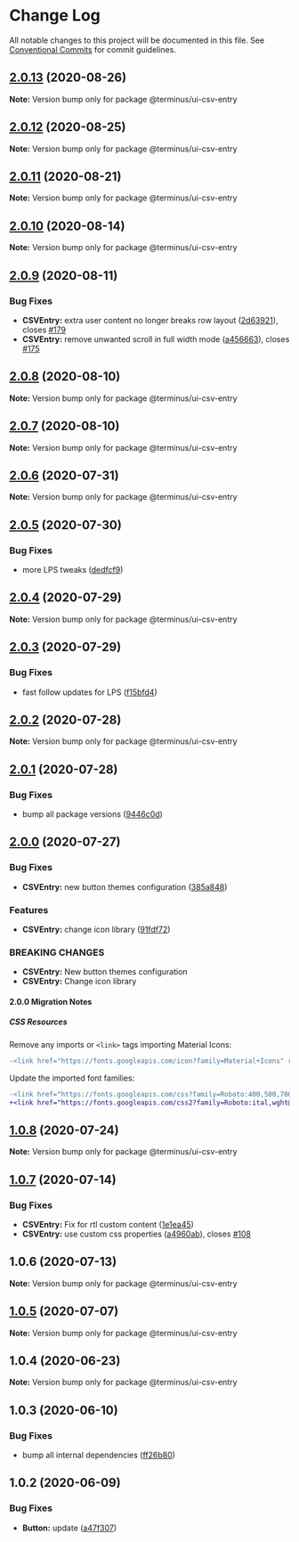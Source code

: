 # Change Log

All notable changes to this project will be documented in this file.
See [Conventional Commits](https://conventionalcommits.org) for commit guidelines.

## [2.0.13](https://github.com/GetTerminus/terminus-oss/compare/@terminus/ui-csv-entry@2.0.12...@terminus/ui-csv-entry@2.0.13) (2020-08-26)

**Note:** Version bump only for package @terminus/ui-csv-entry





## [2.0.12](https://github.com/GetTerminus/terminus-oss/compare/@terminus/ui-csv-entry@2.0.11...@terminus/ui-csv-entry@2.0.12) (2020-08-25)

**Note:** Version bump only for package @terminus/ui-csv-entry





## [2.0.11](https://github.com/GetTerminus/terminus-oss/compare/@terminus/ui-csv-entry@2.0.10...@terminus/ui-csv-entry@2.0.11) (2020-08-21)

**Note:** Version bump only for package @terminus/ui-csv-entry





## [2.0.10](https://github.com/GetTerminus/terminus-oss/compare/@terminus/ui-csv-entry@2.0.9...@terminus/ui-csv-entry@2.0.10) (2020-08-14)

**Note:** Version bump only for package @terminus/ui-csv-entry





## [2.0.9](https://github.com/GetTerminus/terminus-oss/compare/@terminus/ui-csv-entry@2.0.8...@terminus/ui-csv-entry@2.0.9) (2020-08-11)

### Bug Fixes

* **CSVEntry:** extra user content no longer breaks row layout ([2d63921](https://github.com/GetTerminus/terminus-oss/commit/2d6392102f8a93318f5bdd067983fab6dc23df33)), closes [#179](https://github.com/GetTerminus/terminus-oss/issues/179)
* **CSVEntry:** remove unwanted scroll in full width mode ([a456663](https://github.com/GetTerminus/terminus-oss/commit/a45666380f1f9154abc63c58409b187b21f230d2)), closes [#175](https://github.com/GetTerminus/terminus-oss/issues/175)

## [2.0.8](https://github.com/GetTerminus/terminus-oss/compare/@terminus/ui-csv-entry@2.0.7...@terminus/ui-csv-entry@2.0.8) (2020-08-10)

**Note:** Version bump only for package @terminus/ui-csv-entry

## [2.0.7](https://github.com/GetTerminus/terminus-oss/compare/@terminus/ui-csv-entry@2.0.6...@terminus/ui-csv-entry@2.0.7) (2020-08-10)

**Note:** Version bump only for package @terminus/ui-csv-entry

## [2.0.6](https://github.com/GetTerminus/terminus-oss/compare/@terminus/ui-csv-entry@2.0.5...@terminus/ui-csv-entry@2.0.6) (2020-07-31)

**Note:** Version bump only for package @terminus/ui-csv-entry

## [2.0.5](https://github.com/GetTerminus/terminus-oss/compare/@terminus/ui-csv-entry@2.0.4...@terminus/ui-csv-entry@2.0.5) (2020-07-30)

### Bug Fixes

* more LPS tweaks ([dedfcf9](https://github.com/GetTerminus/terminus-oss/commit/dedfcf947e3bcd33041b388ccab9bcc5bf273f51))

## [2.0.4](https://github.com/GetTerminus/terminus-oss/compare/@terminus/ui-csv-entry@2.0.3...@terminus/ui-csv-entry@2.0.4) (2020-07-29)

**Note:** Version bump only for package @terminus/ui-csv-entry

## [2.0.3](https://github.com/GetTerminus/terminus-oss/compare/@terminus/ui-csv-entry@2.0.2...@terminus/ui-csv-entry@2.0.3) (2020-07-29)

### Bug Fixes

* fast follow updates for LPS ([f15bfd4](https://github.com/GetTerminus/terminus-oss/commit/f15bfd4fa088da2fea76e9964c664bad8844e740))

## [2.0.2](https://github.com/GetTerminus/terminus-oss/compare/@terminus/ui-csv-entry@2.0.1...@terminus/ui-csv-entry@2.0.2) (2020-07-28)

**Note:** Version bump only for package @terminus/ui-csv-entry

## [2.0.1](https://github.com/GetTerminus/terminus-oss/compare/@terminus/ui-csv-entry@2.0.0...@terminus/ui-csv-entry@2.0.1) (2020-07-28)

### Bug Fixes

* bump all package versions ([9446c0d](https://github.com/GetTerminus/terminus-oss/commit/9446c0d5cde3bd693cfba7cabbfd2db443a47b00))

## [2.0.0](https://github.com/GetTerminus/terminus-oss/compare/@terminus/ui-csv-entry@1.0.8...@terminus/ui-csv-entry@2.0.0) (2020-07-27)

### Bug Fixes

* **CSVEntry:** new button themes configuration ([385a848](https://github.com/GetTerminus/terminus-oss/commit/385a848c53cd226b8c54f90c0377b83f7a64a2b3))

### Features

* **CSVEntry:** change icon library ([91fdf72](https://github.com/GetTerminus/terminus-oss/commit/91fdf721f22fdd7e23d6a9bc52bcf31b38831b34))

### BREAKING CHANGES

* **CSVEntry:** New button themes configuration
* **CSVEntry:** Change icon library

#### 2.0.0 Migration Notes

##### CSS Resources

Remove any imports or `<link>` tags importing Material Icons:

```diff
-<link href="https://fonts.googleapis.com/icon?family=Material+Icons" rel="stylesheet">
```

Update the imported font families:

```diff
-<link href="https://fonts.googleapis.com/css?family=Roboto:400,500,700" rel="stylesheet">
+<link href="https://fonts.googleapis.com/css2?family=Roboto:ital,wght@0,400;0,500;0,700;1,400&display=swap" rel="stylesheet">
```

## [1.0.8](https://github.com/GetTerminus/terminus-oss/compare/@terminus/ui-csv-entry@1.0.7...@terminus/ui-csv-entry@1.0.8) (2020-07-24)

**Note:** Version bump only for package @terminus/ui-csv-entry

## [1.0.7](https://github.com/GetTerminus/terminus-oss/compare/@terminus/ui-csv-entry@1.0.6...@terminus/ui-csv-entry@1.0.7) (2020-07-14)

### Bug Fixes

* **CSVEntry:** Fix for rtl custom content ([1e1ea45](https://github.com/GetTerminus/terminus-oss/commit/1e1ea45b8d02a0bae559b158a7f48814bdaf35a3))
* **CSVEntry:** use custom css properties ([a4960ab](https://github.com/GetTerminus/terminus-oss/commit/a4960abdc7bdf0c30a024d8d9394ed23386d4d1b)), closes [#108](https://github.com/GetTerminus/terminus-oss/issues/108)

## 1.0.6 (2020-07-13)

**Note:** Version bump only for package @terminus/ui-csv-entry

## [1.0.5](https://github.com/GetTerminus/terminus-oss/compare/@terminus/ui-csv-entry@1.0.4...@terminus/ui-csv-entry@1.0.5) (2020-07-07)

**Note:** Version bump only for package @terminus/ui-csv-entry

## 1.0.4 (2020-06-23)

**Note:** Version bump only for package @terminus/ui-csv-entry

## 1.0.3 (2020-06-10)

### Bug Fixes

* bump all internal dependencies ([ff26b80](https://github.com/GetTerminus/terminus-oss/commit/ff26b806bb599401f006996be5b567a378e68ef3))

## 1.0.2 (2020-06-09)

### Bug Fixes

* **Button:** update ([a47f307](https://github.com/GetTerminus/terminus-oss/commit/a47f30757b9216d6ee76788c117e76eacf5289e5))

